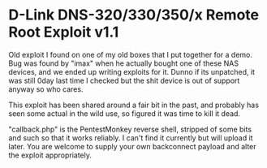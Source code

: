 # D-Link DNS-320/330/350/x Remote Root Exploit v1.1
Old exploit I found on one of my old boxes that I put together for a demo. Bug was found by "imax" when he actually bought one of these NAS devices, and we ended up writing exploits for it. Dunno if its unpatched, it was still 0day last time I checked but the shit device is out of support anyway so who cares.

This exploit has been shared around a fair bit in the past, and probably has seen some actual in the wild use, so figured it was time to kill it dead.

"callback.php" is the PentestMonkey reverse shell, stripped of some bits and such so that it works reliably. I can't find it currently but will upload it later. You are welcome to supply your own backconnect payload and alter the exploit appropriately.
